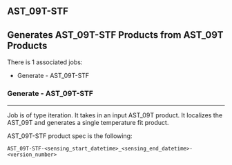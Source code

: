 ## AST_09T-STF
Generates AST_09T-STF Products from AST_09T Products
----
There is 1 associated jobs:
- Generate - AST_09T-STF

### Generate - AST_09T-STF
-----
Job is of type iteration. It takes in an input AST_09T product. It localizes the AST_09T and generates a single temperature fit product.

AST_09T-STF product spec is the following:

    AST_09T-STF-<sensing_start_datetime>_<sensing_end_datetime>-<version_number>
